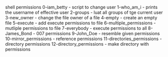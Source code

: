 shell permissions
0-iam_betty - script to change user
1-who_am_i - prints the username of effective user
2-groups - luat all groups of tge current user
3-new_owner - change the file owner of a file
4-empty - create an empty file
5-execute - add execute permissions to file 
6-multiple_permissions - mutliple permissions to file
7-everybody - execute permissions to all
8-James_Bond - 007 permissions
9-John_Doe - resemble given permissions
10-mirror_permissions - reference permissions
11-directories_permissions - directory permissions
12-directory_permissions - make directory with permissions
